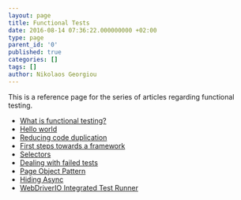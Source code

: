 ```yaml
---
layout: page
title: Functional Tests
date: 2016-08-14 07:36:22.000000000 +02:00
type: page
parent_id: '0'
published: true
categories: []
tags: []
author: Nikolaos Georgiou
---
```

<p>This is a reference page for the series of articles regarding functional testing.</p>
<ul>
<li><a href="/2016/06/what-is-functional-testing/">What is functional testing?</a></li>
<li><a href="/2016/06/functional-testing-hello-world/">Hello world</a></li>
<li><a href="/2016/07/functional-testing-reducing-code-duplication/">Reducing code duplication</a></li>
<li><a href="/2016/07/functional-testing-first-steps-towards-a-framework/">First steps towards a framework</a></li>
<li><a href="/2016/07/functional-testing-selectors/">Selectors</a></li>
<li><a href="/2016/07/functional-testing-dealing-with-failed-tests/">Dealing with failed tests</a></li>
<li><a href="/2016/07/functional-testing-page-object-pattern/">Page Object Pattern</a></li>
<li><a href="/2016/08/functional-testing-hiding-async/">Hiding Async</a></li>
<li><a href="/2016/08/functional-testing-webdriverio-integrated-test-runner/">WebDriverIO Integrated Test Runner</a></li>
</ul>
<p>&nbsp;</p>
